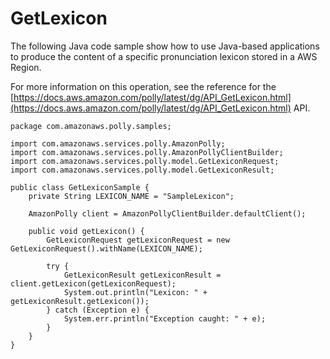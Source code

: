 # GetLexicon<a name="GetLexiconSample"></a>

The following Java code sample show how to use Java\-based applications to produce the content of a specific pronunciation lexicon stored in a AWS Region\. 

For more information on this operation, see the reference for the [https://docs.aws.amazon.com/polly/latest/dg/API_GetLexicon.html](https://docs.aws.amazon.com/polly/latest/dg/API_GetLexicon.html) API\. 

```
package com.amazonaws.polly.samples;
 
import com.amazonaws.services.polly.AmazonPolly;
import com.amazonaws.services.polly.AmazonPollyClientBuilder;
import com.amazonaws.services.polly.model.GetLexiconRequest;
import com.amazonaws.services.polly.model.GetLexiconResult;
 
public class GetLexiconSample {
    private String LEXICON_NAME = "SampleLexicon";
 
    AmazonPolly client = AmazonPollyClientBuilder.defaultClient();
 
    public void getLexicon() {
        GetLexiconRequest getLexiconRequest = new GetLexiconRequest().withName(LEXICON_NAME);
 
        try {
            GetLexiconResult getLexiconResult = client.getLexicon(getLexiconRequest);
            System.out.println("Lexicon: " + getLexiconResult.getLexicon());
        } catch (Exception e) {
            System.err.println("Exception caught: " + e);
        }
    }
}
```